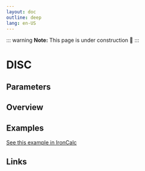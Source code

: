```yaml
---
layout: doc
outline: deep
lang: en-US
---
```


::: warning
**Note:** This page is under construction 🚧
:::

# DISC

## Parameters

## Overview

## Examples

[See this example in IronCalc](https://app.ironcalc.com/?filename=disc)

## Links